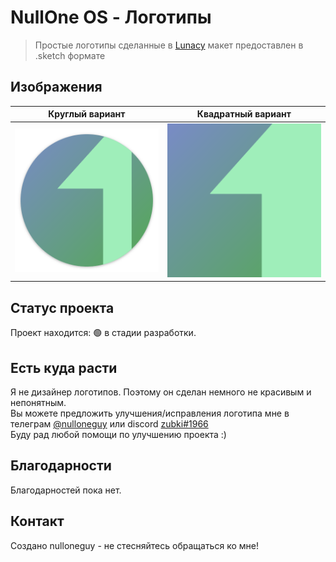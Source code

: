 # NullOne OS - Логотипы

> Простые логотипы сделанные в [Lunacy](https://icons8.ru/lunacy)
> макет предоставлен в .sketch формате

## Изображения

| Круглый вариант              | Квадратный вариант           |
| ---------------------------- | ---------------------------- |
| ![square](./logo-circle.png) | ![square](./logo-square.png) |

## Статус проекта

Проект находится: 🟢 в стадии разработки.

## Есть куда расти

Я не дизайнер логотипов. Поэтому он сделан немного не красивым и непонятным. <br/>
Вы можете предложить улучшения/исправления логотипа мне в телеграм [@nulloneguy](https://t.me/nulloneguy) или discord [zubki#1966](https://discordapp.com/users/876400044163629056/) <br/>
Буду рад любой помощи по улучшению проекта :)

## Благодарности

Благодарностей пока нет.

## Контакт

Создано nulloneguy - не стесняйтесь обращаться ко мне!

<!-- ## License -->

<!-- Этот проект с открытым исходным кодом и доступен под -->
